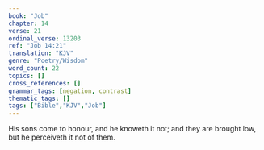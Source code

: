 ```yaml
---
book: "Job"
chapter: 14
verse: 21
ordinal_verse: 13203
ref: "Job 14:21"
translation: "KJV"
genre: "Poetry/Wisdom"
word_count: 22
topics: []
cross_references: []
grammar_tags: [negation, contrast]
thematic_tags: []
tags: ["Bible","KJV","Job"]
---
```

His sons come to honour, and he knoweth it not; and they are brought low, but he perceiveth it not of them.
